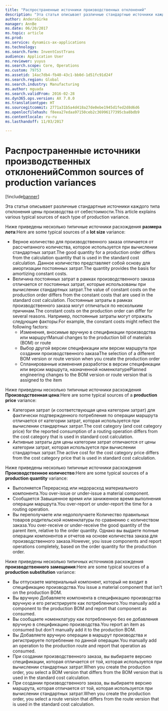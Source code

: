 ```yaml
---
title: "Распространенные источники производственных отклонений"
description: "Эта статья описывает различные стандартные источники каждого типа отклонения цены производства от себестоимости."
author: AndersGirke
manager: AnnBe
ms.date: 06/20/2017
ms.topic: article
ms.prod: 
ms.service: dynamics-ax-applications
ms.technology: 
ms.search.form: InventCostTrans
audience: Application User
ms.reviewer: yuyus
ms.search.scope: Core, Operations
ms.custom: 79753
ms.assetid: 14ac7db4-fb40-43c1-bb0d-1d51fc91d24f
ms.search.region: Global
ms.search.industry: Manufacturing
ms.author: mguada
ms.search.validFrom: 2016-02-28
ms.dyn365.ops.version: AX 7.0.0
ms.translationtype: HT
ms.sourcegitcommit: 2771a31b5a4d418a27de0ebe1945d1fed2d8d6d6
ms.openlocfilehash: f8eea27edaa97150ceb2c36996177395cba8bdb9
ms.contentlocale: ru-ru
ms.lasthandoff: 11/03/2017

---
```


# <a name="common-sources-of-production-variances"></a><span data-ttu-id="2816e-103">Распространенные источники производственных отклонений</span><span class="sxs-lookup"><span data-stu-id="2816e-103">Common sources of production variances</span></span>

[!include[banner](../includes/banner.md)]


<span data-ttu-id="2816e-104">Эта статья описывает различные стандартные источники каждого типа отклонения цены производства от себестоимости.</span><span class="sxs-lookup"><span data-stu-id="2816e-104">This article explains various typical sources of each type of production variance.</span></span> 

<span data-ttu-id="2816e-105">Ниже приведены несколько типичные источники расхождения **размера лота**:</span><span class="sxs-lookup"><span data-stu-id="2816e-105">Here are some typical sources of a **lot size** variance:</span></span>

-   <span data-ttu-id="2816e-106">Верное количество для производственного заказа отличается от рассчитанного количества, которое используется при вычислении стандартных затрат.</span><span class="sxs-lookup"><span data-stu-id="2816e-106">The good quantity for a production order differs from the calculation quantity that is used in the standard cost calculation.</span></span> <span data-ttu-id="2816e-107">Данное количество представляет собой основу для амортизации постоянных затрат.</span><span class="sxs-lookup"><span data-stu-id="2816e-107">The quantity provides the basis for amortizing constant costs.</span></span>
-   <span data-ttu-id="2816e-108">Величина постоянных затрат в рамках производственного заказа отличается от постоянных затрат, которые использованы при вычислении стандартных затрат.</span><span class="sxs-lookup"><span data-stu-id="2816e-108">The value of constant costs on the production order differs from the constant costs that are used in the standard cost calculation.</span></span> <span data-ttu-id="2816e-109">Постоянные затраты в рамках производственного заказа могут отличаться по нескольким причинам.</span><span class="sxs-lookup"><span data-stu-id="2816e-109">The constant costs on the production order can differ for several reasons.</span></span> <span data-ttu-id="2816e-110">Например, постоянные затраты могут отражать следующие факторы:</span><span class="sxs-lookup"><span data-stu-id="2816e-110">For example, the constant costs might reflect the following factors:</span></span>
    -   <span data-ttu-id="2816e-111">Изменения, вносимые вручную в спецификации производства или маршрут</span><span class="sxs-lookup"><span data-stu-id="2816e-111">Manual changes to the production bill of materials (BOM) or route</span></span>
    -   <span data-ttu-id="2816e-112">Выбор другой версии спецификации или версии маршрута при создании производственного заказа</span><span class="sxs-lookup"><span data-stu-id="2816e-112">The selection of a different BOM version or route version when you create the production order</span></span>
    -   <span data-ttu-id="2816e-113">Спланированные изменения разработок в версии спецификации или версии маршрута, назначенной номенклатуре</span><span class="sxs-lookup"><span data-stu-id="2816e-113">Planned engineering changes to the BOM version or route version that is assigned to the item</span></span>

<span data-ttu-id="2816e-114">Ниже приведены несколько типичные источники расхождения **Производственная цена**:</span><span class="sxs-lookup"><span data-stu-id="2816e-114">Here are some typical sources of a **production price** variance:</span></span>

-   <span data-ttu-id="2816e-115">Категория затрат (и соответствующая цена категории затрат) для фактически подтвержденного потребления по операции маршрута отличается от категории затрат, которая используется при вычислении стандартных затрат.</span><span class="sxs-lookup"><span data-stu-id="2816e-115">The cost category (and cost category price) for the reported consumption of a routing operation differs from the cost category that is used in standard cost calculation.</span></span>
-   <span data-ttu-id="2816e-116">Активные затраты для цены категории затрат отличаются от цены категории затрат, которая используется при вычислении стандартных затрат.</span><span class="sxs-lookup"><span data-stu-id="2816e-116">The active cost for the cost category price differs from the cost category price that is used in standard cost calculation.</span></span>

<span data-ttu-id="2816e-117">Ниже приведены несколько типичные источники расхождения **Производственное количество**:</span><span class="sxs-lookup"><span data-stu-id="2816e-117">Here are some typical sources of a **production quantity** variance:</span></span>

-   <span data-ttu-id="2816e-118">Выполняется Перерасход или недорасход материального компонента.</span><span class="sxs-lookup"><span data-stu-id="2816e-118">You over-issue or under-issue a material component.</span></span>
-   <span data-ttu-id="2816e-119">Сообщается Завышенное время или заниженное время выполнения операции маршрута.</span><span class="sxs-lookup"><span data-stu-id="2816e-119">You over-report or under-report the time for a routing operation.</span></span>
-   <span data-ttu-id="2816e-120">Вы переполучаете или недополучаете Количество правильных товаров родительской номенклатуры по сравнению с количеством заказа.</span><span class="sxs-lookup"><span data-stu-id="2816e-120">You over-receive or under-receive the good quantity of the parent item, relative to the order quantity.</span></span> <span data-ttu-id="2816e-121">Однако вы выдаете полные операции компонентов и отчетов на основе количества заказа для производственного заказа.</span><span class="sxs-lookup"><span data-stu-id="2816e-121">However, you issue components and report operations completely, based on the order quantity for the production order.</span></span>

<span data-ttu-id="2816e-122">Ниже приведены несколько типичных источников расхождения **производственного замещения**:</span><span class="sxs-lookup"><span data-stu-id="2816e-122">Here are some typical sources of a **production substitution** variance:</span></span>

-   <span data-ttu-id="2816e-123">Вы отпускаете материальный компонент, который не входит в спецификацию производства.</span><span class="sxs-lookup"><span data-stu-id="2816e-123">You issue a material component that isn't on the production BOM.</span></span>
-   <span data-ttu-id="2816e-124">Вы вручную Добавляете компонента в спецификацию производства вручную и его регистрируете как потребленного.</span><span class="sxs-lookup"><span data-stu-id="2816e-124">You manually add a component to the production BOM and report that component as consumed.</span></span>
-   <span data-ttu-id="2816e-125">Вы сообщаете номенклатуру как потребленную без ее добавления вручную в спецификацию производства.</span><span class="sxs-lookup"><span data-stu-id="2816e-125">You report an item as consumed but don't manually add it to the production BOM.</span></span>
-   <span data-ttu-id="2816e-126">Вы Добавляете вручную операции в маршрут производства и регистрируете потребление по данной операции.</span><span class="sxs-lookup"><span data-stu-id="2816e-126">You manually add an operation to the production route and report that operation as consumed.</span></span>
-   <span data-ttu-id="2816e-127">При создании производственного заказа, вы выбираете версию спецификации, которая отличается от той, которая используется при вычислении стандартных затрат.</span><span class="sxs-lookup"><span data-stu-id="2816e-127">When you create the production order, you select a BOM version that differs from the BOM version that is used in the standard cost calculation.</span></span>
-   <span data-ttu-id="2816e-128">При создании производственного заказа, вы выбираете версию маршрута, которая отличается от той, которая используется при вычислении стандартных затрат.</span><span class="sxs-lookup"><span data-stu-id="2816e-128">When you create the production order, you select a route version that differs from the route version that is used in the standard cost calculation.</span></span>





